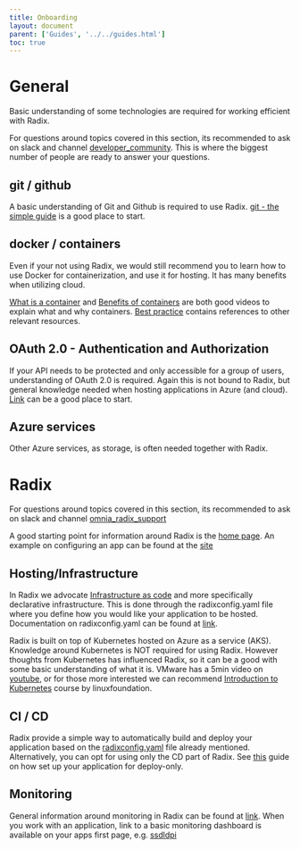 ```yaml
---
title: Onboarding
layout: document
parent: ['Guides', '../../guides.html']
toc: true
---
```


# General 

Basic understanding of some technologies are required for working efficient with Radix. 

For questions around topics covered in this section, its recommended to ask on slack and channel [developer_community](https://equinor.slack.com/archives/C3HLP8ZTQ). This is where the biggest number of people are ready to answer your questions.  

## git / github

A basic understanding of Git and Github is required to use Radix. [git - the simple guide](http://rogerdudler.github.io/git-guide/) is a good place to start.

## docker / containers

Even if your not using Radix, we would still recommend you to learn how to use Docker for containerization, and use it for hosting. It has many benefits when utilizing cloud.

[What is a container](https://www.youtube.com/watch?v=EnJ7qX9fkcU) and 
[Benefits of containers](https://www.youtube.com/watch?v=cCTLjAdIQho) are both good videos to explain what and why containers. 
[Best practice](https://www.radix.equinor.com/docs/topic-docker/) contains references to other relevant resources. 

## OAuth 2.0 - Authentication and Authorization

If your API needs to be protected and only accessible for a group of users, understanding of OAuth 2.0 is required. Again this is not bound to Radix, but general knowledge needed when hosting applications in Azure (and cloud). [Link](https://www.radix.equinor.com/guides/authentication/) can be a good place to start.

## Azure services

Other Azure services, as storage, is often needed together with Radix. 

# Radix

For questions around topics covered in this section, its recommended to ask on slack and channel [omnia_radix_support](https://equinor.slack.com/archives/CBKM6N2JY)

A good starting point for information around Radix is the [home page](https://www.radix.equinor.com/). An example on configuring an app can be found at the [site](https://www.radix.equinor.com/guides/configure-an-app/)

## Hosting/Infrastructure

In Radix we advocate [Infrastructure as code](https://en.wikipedia.org/wiki/Infrastructure_as_code) and more specifically declarative infrastructure. This is done through the radixconfig.yaml file where you define how you would like your application to be hosted. Documentation on radixconfig.yaml can be found at [link](https://www.radix.equinor.com/docs/reference-radix-config/). 

Radix is built on top of Kubernetes hosted on Azure as a service (AKS). Knowledge around Kubernetes is NOT required for using Radix. However thoughts from Kubernetes has influenced Radix, so it can be a good with some basic understanding of what it is. VMware has a 5min video on [youtube](https://www.youtube.com/watch?v=PH-2FfFD2PU), or for those more interested we can recommend [Introduction to Kubernetes](https://training.linuxfoundation.org/resources/free-courses/introduction-to-kubernetes/) course by linuxfoundation.


## CI / CD 

Radix provide a simple way to automatically build and deploy your application based on the [radixconfig.yaml](https://www.radix.equinor.com/docs/reference-radix-config/) file already mentioned. Alternatively, you can opt for using only the CD part of Radix. See [this](../deploy-only/) guide on how set up your application for deploy-only.

## Monitoring

General information around monitoring in Radix can be found at [link](https://www.radix.equinor.com/guides.html#monitoring). When you work with an application, link to a basic monitoring dashboard is available on your apps first page, e.g. [ssdldpi](https://console.us.radix.equinor.com/applications/ssdldpi)
